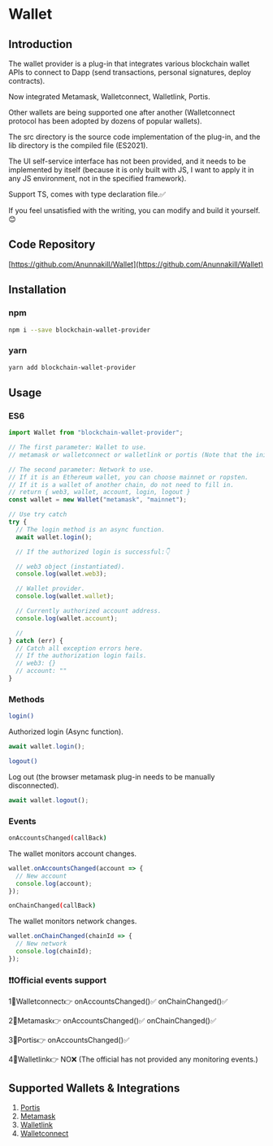 # Wallet

## Introduction

The wallet provider is a plug-in that integrates various blockchain wallet APIs to connect to Dapp (send transactions, personal signatures, deploy contracts).

Now integrated Metamask, Walletconnect, Walletlink, Portis.

Other wallets are being supported one after another (Walletconnect protocol has been adopted by dozens of popular wallets).

The src directory is the source code implementation of the plug-in, and the lib directory is the compiled file (ES2021).

The UI self-service interface has not been provided, and it needs to be implemented by itself (because it is only built with JS, I want to apply it in any JS environment, not in the specified framework).

Support TS, comes with type declaration file.✅

If you feel unsatisfied with the writing, you can modify and build it yourself.😊

## Code Repository

[https://github.com/Anunnakill/Wallet](https://github.com/Anunnakill/Wallet)

## Installation

### npm

```bash
npm i --save blockchain-wallet-provider
```

### yarn

```bash
yarn add blockchain-wallet-provider
```

## Usage

### ES6

```javascript
import Wallet from "blockchain-wallet-provider";
```

```javascript
// The first parameter: Wallet to use.
// metamask or walletconnect or walletlink or portis (Note that the initial letter is lowercase).

// The second parameter: Network to use.
// If it is an Ethereum wallet, you can choose mainnet or ropsten.
// If it is a wallet of another chain, do not need to fill in.
// return { web3, wallet, account, login, logout }
const wallet = new Wallet("metamask", "mainnet");

// Use try catch
try {
  // The login method is an async function.
  await wallet.login();

  // If the authorized login is successful:👇

  // web3 object (instantiated).
  console.log(wallet.web3);

  // Wallet provider.
  console.log(wallet.wallet);

  // Currently authorized account address.
  console.log(wallet.account);

  //
} catch (err) {
  // Catch all exception errors here.
  // If the authorization login fails.
  // web3: {}
  // account: ""
}
```

### Methods

```bash
login()
```

Authorized login (Async function).

```javascript
await wallet.login();
```

```bash
logout()
```

Log out (the browser metamask plug-in needs to be manually disconnected).

```javascript
await wallet.logout();
```

### Events

```bash
onAccountsChanged(callBack)
```

The wallet monitors account changes.

```javascript
wallet.onAccountsChanged(account => {
  // New account
  console.log(account);
});
```

```bash
onChainChanged(callBack)
```

The wallet monitors network changes.

```javascript
wallet.onChainChanged(chainId => {
  // New network
  console.log(chainId);
});
```

### ❗️❗️Official events support

1⃣️Walletconnect👉 onAccountsChanged()✅ onChainChanged()✅

2⃣️Metamask👉 onAccountsChanged()✅ onChainChanged()✅

3⃣️Portis👉 onAccountsChanged()✅

4⃣️Walletlink👉 NO❌ (The official has not provided any monitoring events.)

## Supported Wallets & Integrations

1. [Portis](https://portis.io)
2. [Metamask](https://metamask.io)
3. [Walletlink](https://walletlink.org)
4. [Walletconnect](https://walletconnect.com)
